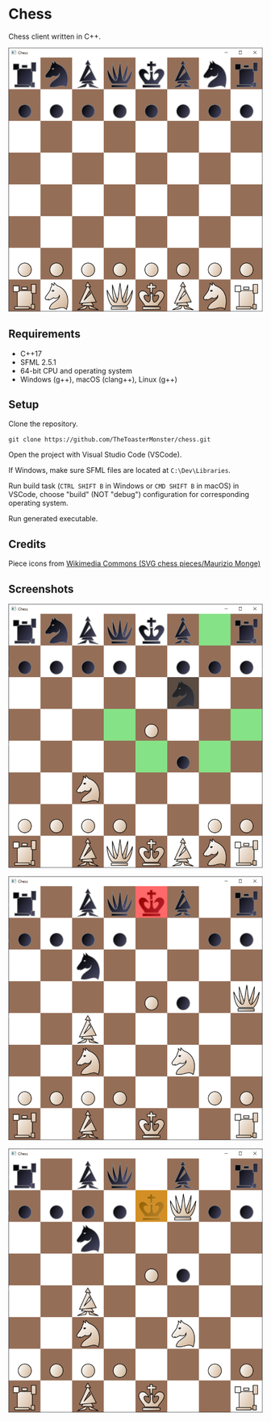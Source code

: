 # Chess

Chess client written in C++.

![](resources/screenshots/starting.png)

## Requirements
- C++17
- SFML 2.5.1
- 64-bit CPU and operating system
- Windows (g++), macOS (clang++), Linux (g++)

## Setup
Clone the repository.
   ```
   git clone https://github.com/TheToasterMonster/chess.git
   ```
Open the project with Visual Studio Code (VSCode).

If Windows, make sure SFML files are located at `C:\Dev\Libraries`.

Run build task (`CTRL SHIFT B` in Windows or `CMD SHIFT B` in macOS) in VSCode, choose "build" (NOT "debug") configuration for corresponding operating system.

Run generated executable.

## Credits
Piece icons from [Wikimedia Commons (SVG chess pieces/Maurizio Monge)](https://commons.wikimedia.org/wiki/Category:SVG_chess_pieces/Maurizio_Monge)

## Screenshots
![](resources/screenshots/moves.png)

![](resources/screenshots/check.png)

![](resources/screenshots/mate.png)